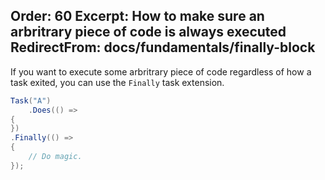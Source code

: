 Order: 60
Excerpt: How to make sure an arbritrary piece of code is always executed
RedirectFrom: docs/fundamentals/finally-block
---

If you want to execute some arbritrary piece of code regardless of how a task exited, you can use the `Finally` task extension.

```csharp
Task("A")
    .Does(() =>
{
})
.Finally(() =>
{
    // Do magic.
});
```